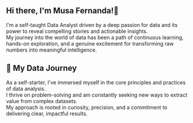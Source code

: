 ## Hi there, I'm Musa Fernanda!👋

I'm a self-taught Data Analyst driven by a deep passion for data and its power to reveal compelling stories and actionable insights. <br>
My journey into the world of data has been a path of continuous learning, hands-on exploration, and a genuine excitement for transforming raw numbers into meaningful intelligence.

## 🚀 My Data Journey
As a self-starter, I've immersed myself in the core principles and practices of data analysis. <br>
I thrive on problem-solving and am constantly seeking new ways to extract value from complex datasets. <br>
My approach is rooted in curiosity, precision, and a commitment to delivering clear, impactful results.
